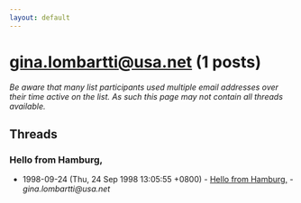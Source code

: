 ```yaml
---
layout: default
---
```


# gina.lombartti@usa.net (1 posts)

_Be aware that many list participants used multiple email addresses over their time active on the list. As such this page may not contain all threads available._

## Threads

### Hello from Hamburg,
+ 1998-09-24 (Thu, 24 Sep 1998 13:05:55 +0800) - [Hello from Hamburg,](/archive/1998/09/917b744a945fd9e97fd3b1130910d153574fc878cd1988f63b36a617220023e7) - _gina.lombartti@usa.net_

